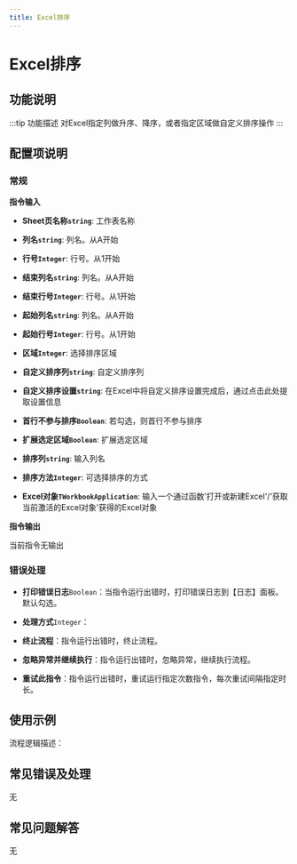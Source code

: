 ```yaml
---
title: Excel排序
---
```


# Excel排序

## 功能说明

:::tip 功能描述
对Excel指定列做升序、降序，或者指定区域做自定义排序操作
:::

## 配置项说明

### 常规

**指令输入**

- **Sheet页名称`string`**: 工作表名称

- **列名`string`**: 列名。从A开始

- **行号`Integer`**: 行号。从1开始

- **结束列名`string`**: 列名。从A开始

- **结束行号`Integer`**: 行号。从1开始

- **起始列名`string`**: 列名。从A开始

- **起始行号`Integer`**: 行号。从1开始

- **区域`Integer`**: 选择排序区域

- **自定义排序列`string`**: 自定义排序列

- **自定义排序设置`string`**: 在Excel中将自定义排序设置完成后，通过点击此处提取设置信息

- **首行不参与排序`Boolean`**: 若勾选，则首行不参与排序

- **扩展选定区域`Boolean`**: 扩展选定区域

- **排序列`string`**: 输入列名

- **排序方法`Integer`**: 可选择排序的方式

- **Excel对象`TWorkbookApplication`**: 输入一个通过函数'打开或新建Excel'/'获取当前激活的Excel对象'获得的Excel对象


**指令输出**

当前指令无输出

### 错误处理

- **打印错误日志**`Boolean`：当指令运行出错时，打印错误日志到【日志】面板。默认勾选。

- **处理方式**`Integer`：

 - **终止流程**：指令运行出错时，终止流程。

 - **忽略异常并继续执行**：指令运行出错时，忽略异常，继续执行流程。

 - **重试此指令**：指令运行出错时，重试运行指定次数指令，每次重试间隔指定时长。

## 使用示例

流程逻辑描述：

## 常见错误及处理

无

## 常见问题解答

无


